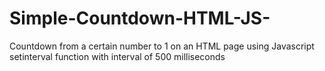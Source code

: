 # Simple-Countdown-HTML-JS-
Countdown from a certain number to 1 on an HTML page using Javascript setinterval function with interval of 500 milliseconds

